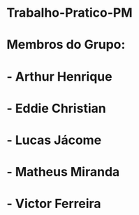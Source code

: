 # Trabalho-Pratico-PM

# Membros do Grupo:

# - Arthur Henrique
# - Eddie Christian
# - Lucas Jácome
# - Matheus Miranda
# - Victor Ferreira
